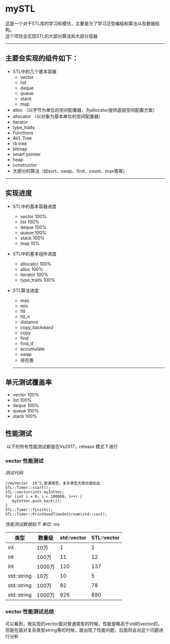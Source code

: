 # mySTL

这是一个对于STL库的学习和模仿，主要是为了学习泛型编程和算法以及数据结构。  
这个项目会实现STL的大部分算法和大部分容器  
- - -

## 主要会实现的组件如下：
* STL中的几个基本容器
  * vector
  * list
  * deque
  * queue
  * stack
  * map
* alloc              （以字节为单位的空间配置器，为allocator提供底层空间配置方案）
* allocator          （以对象为基本单位的空间配置器）
* iterator
* type_traits
* Functions
* AVL Tree
* rb tree
* bitmap
* smart pointer
* heap
* constructor
* 大部分的算法（如sort、swap、find、count、max等等）

- - - 
## 实现进度

* STL中的基本容器进度
  * vector 100%
  * list  100%
  * deque 100%
  * queue 100%
  * stack 100%
  * map 10%
  
* STL中的基本组件进度
  * allocator 100%
  * alloc 100%
  * iterator 100%
  * type_traits 100%
* STL算法进度
  * max
  * min
  * fill
  * fill_n
  * distance
  * copy_backward
  * copy
  * find
  * find_if
  * accumulate
  * swap
  * 待完善
  - - -
## 单元测试覆盖率
 * vector 100%
 * list  100%
 * deque 100%
 * queue 100%
 * stack 100%
 
## 性能测试
  以下的所有性能测试都是在Vs2017，release 模式下进行
### vector 性能测试
*测试代码*
```
//myVector  10^5,普通类型，复杂类型大致也是如此
STL::Timer::start();
STL::vector<int> myIntVec;
for (int i = 0; i < 100000; i++) {
   myIntVec.push_back(i);
}
STL::Timer::finish();
STL::Timer::PrintUsedTimeOnStream(std::cout);

```

*性能测试数据如下 单位: ms*

|类型| 数量级 | std::vector | STL::vector
| ------ | -------- | ----- | ------|
|int |10万|1|1
|int |100万|11|12
|int |1000万|120|137
|std::string |10万|10|5
|std::string |100万|82|78
|std::string |1000万|926|880

### vector 性能测试总结
可以看到，我实现的vector面对普通类型的时候，性能是略高于std的vector的，但是在面对复杂类型string等的时候，就出现了性能问题，后面将会对这个问题进行分析
